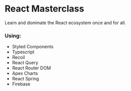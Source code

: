 # React Masterclass

Learn and dominate the React ecosystem once and for all.

### Using:

- Styled Components
- Typescript
- Recoil
- React Query
- React Router DOM
- Apex Charts
- React Spring
- Firebase
